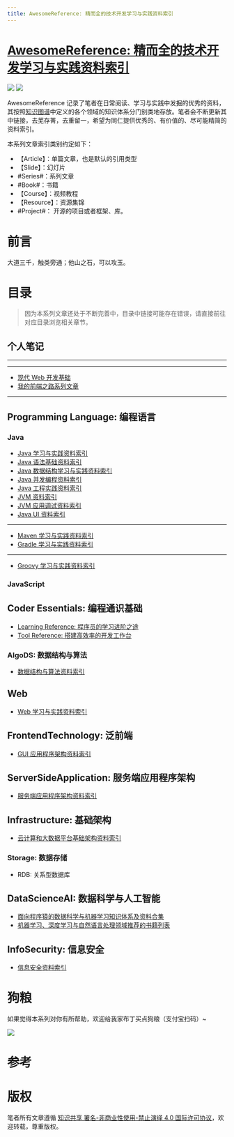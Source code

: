 ```yaml
---
title: AwesomeReference: 精而全的技术开发学习与实践资料索引
---
```


# [AwesomeReference: 精而全的技术开发学习与实践资料索引](https://github.com/wxyyxc1992/Awesome-Reference)

![](https://parg.co/bDY) ![](https://parg.co/bDm)

AwesomeReference 记录了笔者在日常阅读、学习与实践中发掘的优秀的资料，其按照[知识图谱](https://parg.co/bwI)中定义的各个领域的知识体系分门别类地存放。笔者会不断更新其中链接，去芜存菁，去重留一，希望为同仁提供优秀的、有价值的、尽可能精简的资料索引。

本系列文章索引类别约定如下：

* 【Article】：单篇文章，也是默认的引用类型
* 【Slide】：幻灯片
* #Series#：系列文章
* #Book#：书籍
* 【Course】：视频教程
* 【Resource】：资源集锦
* #Project#： 开源的项目或者框架、库。

# 前言

大道三千，触类旁通；他山之石，可以攻玉。

# 目录

> 因为本系列文章还处于不断完善中，目录中链接可能存在错误，请直接前往对应目录浏览相关章节。

## 个人笔记

---

---

* [现代 Web 开发基础](https://parg.co/UHU)
* [我的前端之路系列文章](https://github.com/wxyyxc1992/Web-Development-And-Engineering-Practices/tree/master/My-Frontend-Road)

---

## Programming Language: 编程语言

### Java

* [Java 学习与实践资料索引](https://parg.co/bgv)
* [Java 语法基础资料索引](https://parg.co/bwa)
* [Java 数据结构学习与实践资料索引](https://parg.co/bw1)
* [Java 并发编程资料索引](https://parg.co/bwF)
* [Java 工程实践资料索引](https://parg.co/bw2)
* [JVM 资料索引](https://parg.co/bwz)
* [JVM 应用调试资料索引](https://parg.co/bwT)
* [Java UI 资料索引](https://parg.co/bwx)

---

* [Maven 学习与实践资料索引](https://parg.co/bwW)
* [Gradle 学习与实践资料索引](https://parg.co/bwg)

---

* [Groovy 学习与实践资料索引](https://parg.co/bwj)

### JavaScript

## Coder Essentials: 编程通识基础

* [Learning Reference: 程序员的学习进阶之途](https://parg.co/bw7)
* [Tool Reference: 搭建高效率的开发工作台](https://parg.co/bwD)

### AlgoDS: 数据结构与算法

* [数据结构与算法资料索引](https://parg.co/bwk)

## Web

* [Web 学习与实践资料索引](https://parg.co/b4T)

## FrontendTechnology: 泛前端

* [GUI 应用程序架构资料索引](https://parg.co/bt3)

## ServerSideApplication: 服务端应用程序架构

* [服务端应用程序架构资料索引](https://parg.co/UHb)

## Infrastructure: 基础架构

* [云计算和大数据平台基础架构资料索引](https://parg.co/UHH)

### Storage: 数据存储

* RDB: 关系型数据库

## DataScienceAI: 数据科学与人工智能

* [面向程序猿的数据科学与机器学习知识体系及资料合集](https://parg.co/bwn)
* [机器学习、深度学习与自然语言处理领域推荐的书籍列表](https://parg.co/bwB)

## InfoSecurity: 信息安全

* [信息安全资料索引](https://parg.co/bww)

# 狗粮

如果觉得本系列对你有所帮助，欢迎给我家布丁买点狗粮（支付宝扫码）~

![](https://github.com/wxyyxc1992/OSS/blob/master/2017/8/1/Buding.jpg?raw=true)

# 参考

# 版权

笔者所有文章遵循 [知识共享 署名-非商业性使用-禁止演绎 4.0 国际许可协议](https://creativecommons.org/licenses/by-nc-nd/4.0/deed.zh)，欢迎转载，尊重版权。

